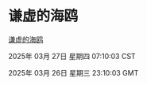 # 谦虚的海鸥
[谦虚的海鸥](http://219.139.199.148:56308/qxdho/course/base/hotlink/index.php)

2025年 03月 27日 星期四 07:10:03 CST

2025年 03月 26日 星期三 23:10:03 GMT
